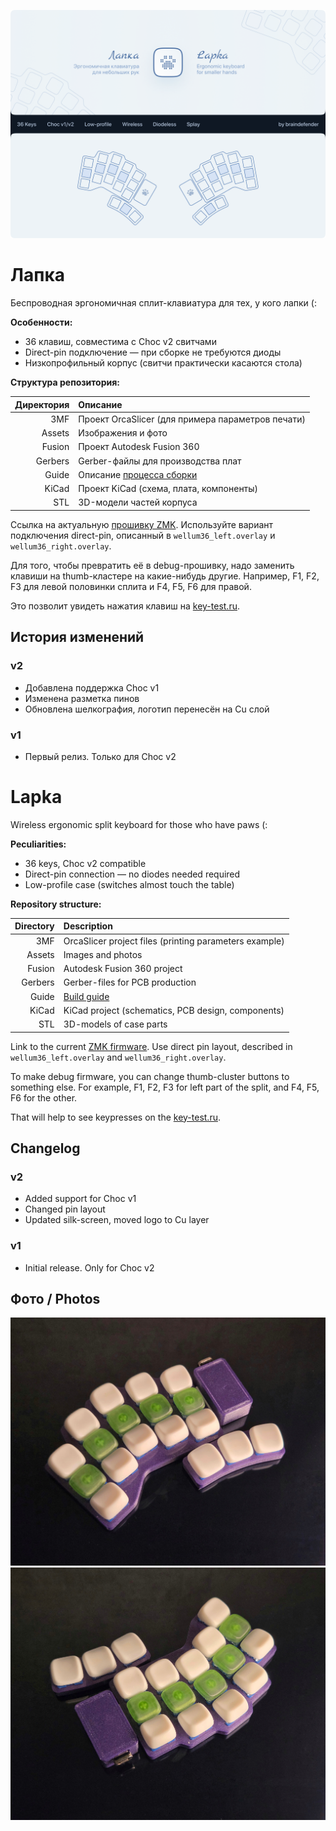 ![](./Assets/Lapka.png)

# Лапка

Беспроводная эргономичная сплит-клавиатура для тех, у кого лапки (:

**Особенности:**
- 36 клавиш, совместима с Choc v2 свитчами
- Direct-pin подключение — при сборке не требуются диоды
- Низкопрофильный корпус (свитчи практически касаются стола)

**Структура репозитория:**

| Директория | Описание                                              |
| ---------: | :---------------------------------------------------- |
|        3MF | Проект OrcaSlicer (для примера параметров печати)     |
|     Assets | Изображения и фото                                    |
|     Fusion | Проект Autodesk Fusion 360                            |
|    Gerbers | Gerber-файлы для производства плат                    |
|      Guide | Описание [процесса сборки](./Guide/build-guide-ru.md) |
|      KiCad | Проект KiCad (схема, плата, компоненты)               |
|        STL | 3D-модели частей корпуса                              |

Ссылка на актуальную [прошивку ZMK](https://github.com/braindefender/wellum/tree/master/firmware/zmk/wellum36).
Используйте вариант подключения direct-pin, описанный в `wellum36_left.overlay` и `wellum36_right.overlay`.

Для того, чтобы превратить её в debug-прошивку, надо заменить клавиши на thumb-кластере на какие-нибудь другие.
Например, F1, F2, F3 для левой половинки сплита и F4, F5, F6 для правой.

Это позволит увидеть нажатия клавиш на [key-test.ru](https://key-test.ru).

## История изменений

### v2
- Добавлена поддержка Choc v1
- Изменена разметка пинов
- Обновлена шелкография, логотип перенесён на Cu слой

### v1
- Первый релиз. Только для Choc v2

# Lapka

Wireless ergonomic split keyboard for those who have paws (:

**Peculiarities:**
- 36 keys, Choc v2 compatible
- Direct-pin connection — no diodes needed required
- Low-profile case (switches almost touch the table)

**Repository structure:**

| Directory | Description                                            |
| --------: | :----------------------------------------------------- |
|       3MF | OrcaSlicer project files (printing parameters example) |
|    Assets | Images and photos                                      |
|    Fusion | Autodesk Fusion 360 project                            |
|   Gerbers | Gerber-files for PCB production                        |
|     Guide | [Build guide](./Guide/build-guide-en.md)               |
|     KiCad | KiCad project (schematics, PCB design, components)     |
|       STL | 3D-models of case parts                                |

Link to the current [ZMK firmware](https://github.com/braindefender/wellum/tree/master/firmware/zmk/wellum36).
Use direct pin layout, described in `wellum36_left.overlay` and `wellum36_right.overlay`.

To make debug firmware, you can change thumb-cluster buttons to something else.
For example, F1, F2, F3 for left part of the split, and F4, F5, F6 for the other.

That will help to see keypresses on the [key-test.ru](https://key-test.ru).

## Changelog

### v2
- Added support for Choc v1
- Changed pin layout
- Updated silk-screen, moved logo to Cu layer

### v1
- Initial release. Only for Choc v2

## Фото / Photos

![](./Assets/Lapka-01.jpg)
![](./Assets/Lapka-02.jpg)
